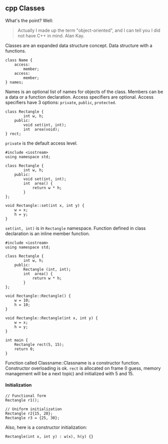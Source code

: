 ## cpp Classes

What's the point? Well:
>Actually I made up the term "object-oriented", and I can tell you I did not have C++ in mind. Alan Kay.

Classes are an expanded data structure concept. Data structure with a functions.

```
class Name {
    access:
        member;
    access:
        member;
} names;
```

Names is an optional list of names for objects of the class. Members can be a data or a function declaration. Access specifiers are optional. Access specifiers have 3 options: `private`, `public`, `protected`.

```
class Rectangle {
        int w, h;
    public:
        void set(int, int);
        int  area(void);
} rect;
```

`private` is the default access level. 

```
#include <iostream>
using namespace std;

class Rectangle {
        int w, h;
    public:
        void set(int, int);
        int  area() {
            return w * h;
        }
};

void Rectangle::set(int x, int y) {
    w = x;
    h = y;
}
```

`set(int, int)` is in `Rectangle` namespace. Function defined in class declaration is an inline member function.

```
#include <iostream>
using namespace std;

class Rectangle {
        int w, h;
    public:
        Rectangle (int, int);
        int  area() {
            return w * h;
        }
};

void Rectangle::Rectangle() {
    w = 10;
    h = 10;
}

void Rectangle::Rectangle(int x, int y) {
    w = x;
    h = y;
}

int main {
    Rectangle rect(5, 15);
    return 0;
}
```

Function called Classname::Classname is a constructor function. Constructor overloading is ok. `rect` is allocated on frame (I guess, memory management will be a next topic) and initialized with 5 and 15.

#### Initialization

```
// Functional form
Rectangle r1();

// Uniform initialization
Rectangle r2{15, 20};
Rectangle r3 = {25, 30};
```

Also, here is a constructor initialization:

```
Rectangle(int x, int y) : w(x), h(y) {}
```
